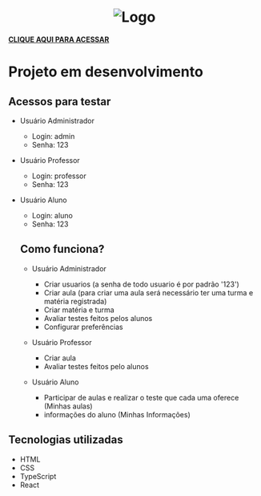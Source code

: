 ## <h1 align='center'>![Logo](https://github.com/gablucas/learnquest-react-ts/assets/96196591/2d2ab046-7ebf-430d-974b-3c04b0c0866a)
</h1>

**<a href='https://gablucas.github.io/learnquest-react-ts/' >CLIQUE AQUI PARA ACESSAR</a>**

# Projeto em desenvolvimento
## Acessos para testar

- Usuário Administrador
  - Login: admin
  - Senha: 123
 
- Usuário Professor
  - Login: professor
  - Senha: 123
 
- Usuário Aluno
    - Login: aluno
    - Senha: 123
 
  ## Como funciona?
  - Usuário Administrador
    - Criar usuarios (a senha de todo usuario é por padrão '123')
    - Criar aula (para criar uma aula será necessário ter uma turma e matéria registrada)
    - Criar matéria e turma
    - Avaliar testes feitos pelos alunos
    - Configurar preferências

  - Usuário Professor
    - Criar aula
    - Avaliar testes feitos pelo alunos
   
  - Usuário Aluno
    - Participar de aulas e realizar o teste que cada uma oferece (Minhas aulas)
    - informações do aluno (Minhas Informações)

## Tecnologias utilizadas
- HTML
- CSS
- TypeScript
- React

